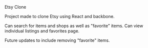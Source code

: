 Etsy Clone  

Project made to clone Etsy using React and backbone. 

Can search for items and shops as well as "favorite" items. Can view individual listings and favorites page.

Future updates to include removing "favorite" items.
